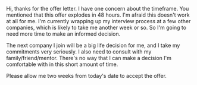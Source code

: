 Hi, thanks for the offer letter. I have one concern about the timeframe. You mentioned that this offer explodes in 48 hours. I'm afraid this doesn't work at all for me. I'm currently wrapping up my interview process at a few other companies, which is likely to take me another week or so. So I'm going to need more time to make an informed decision.

The next company I join will be a big life decision for me, and I take my commitments very seriously. I also need to consult with my family/friend/mentor. There's no way that I can make a decision I'm comfortable with in this short amount of time.

Please allow me two weeks from today's date to accept the offer.